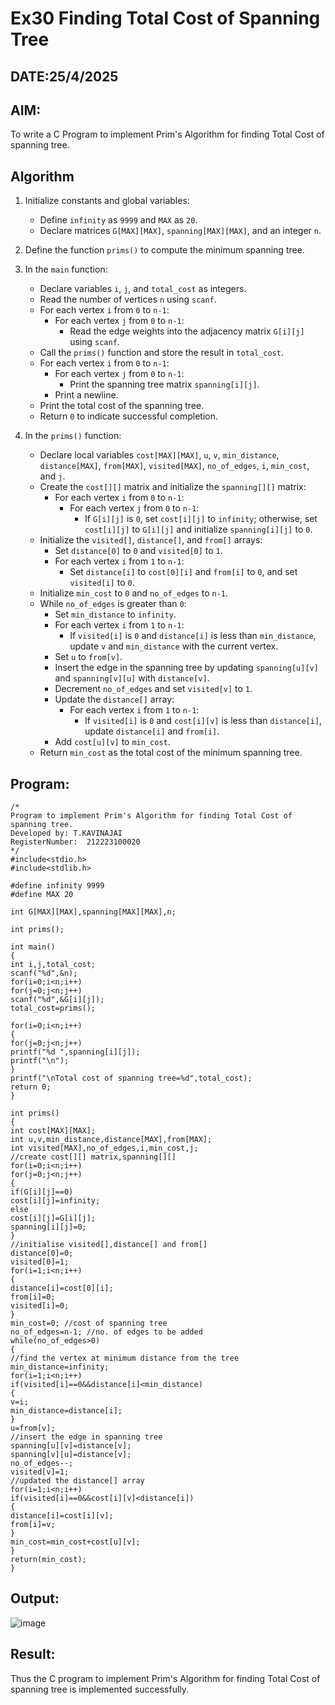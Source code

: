 # Ex30 Finding Total Cost of Spanning Tree
## DATE:25/4/2025
## AIM:
To write a C Program to implement Prim's Algorithm for finding Total Cost of spanning tree.
## Algorithm
1. Initialize constants and global variables: 
   - Define `infinity` as `9999` and `MAX` as `20`. 
   - Declare matrices `G[MAX][MAX]`, `spanning[MAX][MAX]`, and an integer `n`.<br>

2. Define the function `prims()` to compute the minimum spanning tree.<br>

3. In the `main` function:<br>
   - Declare variables `i`, `j`, and `total_cost` as integers.<br>
   - Read the number of vertices `n` using `scanf`.<br>
   - For each vertex `i` from `0` to `n-1`:<br>
     - For each vertex `j` from `0` to `n-1`:<br>
       - Read the edge weights into the adjacency matrix `G[i][j]` using `scanf`.<br>
   - Call the `prims()` function and store the result in `total_cost`.<br>
   - For each vertex `i` from `0` to `n-1`:<br>
     - For each vertex `j` from `0` to `n-1`:<br>
       - Print the spanning tree matrix `spanning[i][j]`.<br>
     - Print a newline.<br>
   - Print the total cost of the spanning tree.<br>
   - Return `0` to indicate successful completion.<br>

4. In the `prims()` function:<br>
   - Declare local variables `cost[MAX][MAX]`, `u`, `v`, `min_distance`, `distance[MAX]`, `from[MAX]`, `visited[MAX]`, `no_of_edges`, `i`, `min_cost`, and `j`.<br>
   - Create the `cost[][]` matrix and initialize the `spanning[][]` matrix:<br>
     - For each vertex `i` from `0` to `n-1`:<br>
       - For each vertex `j` from `0` to `n-1`:<br>
         - If `G[i][j]` is `0`, set `cost[i][j]` to `infinity`; otherwise, set `cost[i][j]` to `G[i][j]` and initialize `spanning[i][j]` to `0`.<br>
   - Initialize the `visited[]`, `distance[]`, and `from[]` arrays:<br>
     - Set `distance[0]` to `0` and `visited[0]` to `1`.<br>
     - For each vertex `i` from `1` to `n-1`:<br>
       - Set `distance[i]` to `cost[0][i]` and `from[i]` to `0`, and set `visited[i]` to `0`.<br>
   - Initialize `min_cost` to `0` and `no_of_edges` to `n-1`.<br>
   - While `no_of_edges` is greater than `0`:<br>
     - Set `min_distance` to `infinity`.<br>
     - For each vertex `i` from `1` to `n-1`:<br>
       - If `visited[i]` is `0` and `distance[i]` is less than `min_distance`, update `v` and `min_distance` with the current vertex.<br>
     - Set `u` to `from[v]`.<br>
     - Insert the edge in the spanning tree by updating `spanning[u][v]` and `spanning[v][u]` with `distance[v]`.<br>
     - Decrement `no_of_edges` and set `visited[v]` to `1`.<br>
     - Update the `distance[]` array:<br>
       - For each vertex `i` from `1` to `n-1`:<br>
         - If `visited[i]` is `0` and `cost[i][v]` is less than `distance[i]`, update `distance[i]` and `from[i]`.<br>
     - Add `cost[u][v]` to `min_cost`.<br>
   - Return `min_cost` as the total cost of the minimum spanning tree.<br>

## Program:
```
/*
Program to implement Prim's Algorithm for finding Total Cost of spanning tree.
Developed by: T.KAVINAJAI
RegisterNumber:  212223100020
*/
#include<stdio.h>
#include<stdlib.h>
 
#define infinity 9999
#define MAX 20
 
int G[MAX][MAX],spanning[MAX][MAX],n;
 
int prims();
 
int main()
{
int i,j,total_cost;
scanf("%d",&n);
for(i=0;i<n;i++)
for(j=0;j<n;j++)
scanf("%d",&G[i][j]);
total_cost=prims();

for(i=0;i<n;i++)
{
for(j=0;j<n;j++)
printf("%d ",spanning[i][j]);
printf("\n");
}
printf("\nTotal cost of spanning tree=%d",total_cost);
return 0;
}
 
int prims()
{
int cost[MAX][MAX];
int u,v,min_distance,distance[MAX],from[MAX];
int visited[MAX],no_of_edges,i,min_cost,j;
//create cost[][] matrix,spanning[][]
for(i=0;i<n;i++)
for(j=0;j<n;j++)
{
if(G[i][j]==0)
cost[i][j]=infinity;
else
cost[i][j]=G[i][j];
spanning[i][j]=0;
}
//initialise visited[],distance[] and from[]
distance[0]=0;
visited[0]=1;
for(i=1;i<n;i++)
{
distance[i]=cost[0][i];
from[i]=0;
visited[i]=0;
}
min_cost=0; //cost of spanning tree
no_of_edges=n-1; //no. of edges to be added
while(no_of_edges>0)
{
//find the vertex at minimum distance from the tree
min_distance=infinity;
for(i=1;i<n;i++)
if(visited[i]==0&&distance[i]<min_distance)
{
v=i;
min_distance=distance[i];
}
u=from[v];
//insert the edge in spanning tree
spanning[u][v]=distance[v];
spanning[v][u]=distance[v];
no_of_edges--;
visited[v]=1;
//updated the distance[] array
for(i=1;i<n;i++)
if(visited[i]==0&&cost[i][v]<distance[i])
{
distance[i]=cost[i][v];
from[i]=v;
}
min_cost=min_cost+cost[u][v];
}
return(min_cost);
}
```

## Output:

![image](https://github.com/user-attachments/assets/551b82e4-0ef7-413c-91cc-c3d55c6e454d)



## Result:
Thus the C program to implement Prim's Algorithm for finding Total Cost of spanning tree is implemented successfully.
